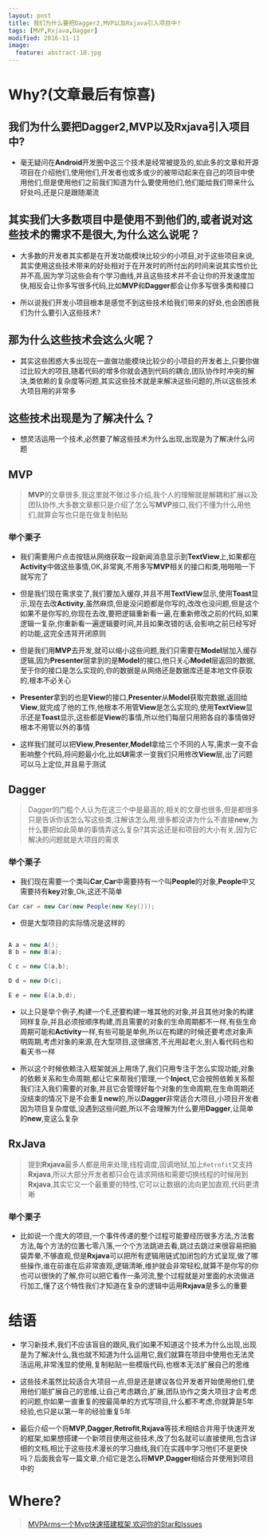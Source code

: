 ```yaml
---
layout: post
title: 我们为什么要把Dagger2,MVP以及Rxjava引入项目中?
tags: [MVP,Rxjava,Dagger]
modified: 2016-11-11
image:
  feature: abstract-10.jpg
---
```


# Why?(文章最后有惊喜)

## 我们为什么要把Dagger2,MVP以及Rxjava引入项目中?

* 毫无疑问在**Android**开发圈中这三个技术是经常被提及的,如此多的文章和开源项目在介绍他们,使用他们,开发者也或多或少的被带动起来在自己的项目中使用他们,但是使用他们之前我们知道为什么要使用他们,他们能给我们带来什么好处吗,还是只是跟随潮流

## 其实我们大多数项目中是使用不到他们的,或者说对这些技术的需求不是很大,为什么这么说呢？

* 大多数的开发者其实都是在开发功能模块比较少的小项目,对于这些项目来说,其实使用这些技术带来的好处相对于在开发时的所付出的时间来说其实性价比并不高,因为学习这些会有个学习曲线,并且这些技术并不会让你的开发速度加快,相反会让你多写很多代码,比如**MVP**和**Dagger**都会让你多写很多类和接口

* 所以说我们开发小项目根本是感觉不到这些技术给我们带来的好处,也会困惑我们为什么要引入这些技术?

## 那为什么这些技术会这么火呢？

* 其实这些困惑大多出现在一直做功能模块比较少的小项目的开发者上,只要你做过比较大的项目,随着代码的增多你就会遇到代码的耦合,团队协作时冲突的解决,类依赖的复杂度等问题,其实这些技术就是来解决这些问题的,所以这些技术大项目用的非常多

## 这些技术出现是为了解决什么？

* 想灵活运用一个技术,必然要了解这些技术为什么出现,出现是为了解决什么问题

## MVP

> **MVP**的文章很多,我这里就不做过多介绍,我个人的理解就是解耦和扩展以及团队协作,大多数文章都只是介绍了怎么写**MVP**接口,我们不懂为什么用他们,就算会写也只是在做复制粘贴

### 举个栗子
* 我们需要用户点击按钮从网络获取一段新闻消息显示到**TextView**上,如果都在**Activity**中做这些事情,OK,非常爽,不用多写**MVP**相关的接口和类,啪啪啪一下就写完了

* 但是我们现在需求变了,我们要加入缓存,并且不用**TextView**显示,使用**Toast**显示,现在去改**Activity**,虽然麻烦,但是没问题都是你写的,改改也没问题,但是这个如果不是你写的,你现在去改,要把逻辑重新看一遍,在重新修改之前的代码,如果逻辑一复杂,你重新看一遍逻辑要时间,并且如果改错的话,会影响之前已经写好的功能,这完全违背开闭原则

* 但是我们用**MVP**去开发,就可以缩小这些问题,我们只需要在**Model**层加入缓存逻辑,因为**Presenter**层拿到的是**Model**的接口,他只关心**Model**层返回的数据,至于你的接口是怎么实现的,你的数据是从网络还是数据库还是本地文件获取的,根本不必关心

* **Presenter**拿到的也是**View**的接口,**Presenter**从**Model**获取完数据,返回给**View**,就完成了他的工作,他根本不用管**View**是怎么实现的,使用**TextView**显示还是**Toast**显示,这些都是**View**的事情,所以他们每层只用把各自的事情做好根本不用管以外的事情

* 这样我们就可以把**View**,**Presenter**,**Model**拿给三个不同的人写,需求一变不会影响整个代码,将问题最小化,比如**UI**需求一变我们只用修改**View**层,出了问题可以马上定位,并且易于测试

## Dagger

> Dagger的门槛个人认为在这三个中是最高的,相关的文章也很多,但是都很多只是告诉你该怎么写这些类,注解该怎么用,很多都没讲为什么不直接**new**,为什么要把如此简单的事情弄这么复杂?其实这还是和项目的大小有关,因为它解决的问题就是大项目的需求

### 举个栗子

* 我们现在需要一个类叫**Car**,**Car**中需要持有一个叫**People**的对象,**People**中又需要持有**key**对象,Ok,这还不简单

``` java
Car car = new Car(new People(new Key()));

```
* 但是大型项目的实际情况是这样的


``` java

A a = new A();
B b = new B(a);

C c = new C(a,b);

D d = new D(c);

E e = new E(a,b,d);

```

* 以上只是举个例子,构建一个E,还要构建一堆其他的对象,并且其他对象的构建同样复杂,并且必须按顺序构建,而且需要的对象的生命周期都不一样,有些生命周期可能和**Activity**一样,有些可能是单例,所以在构建的时候还要考虑对象声明周期,考虑对象的来源,在大型项目,这很痛苦,不光用起老火,别人看代码也和看天书一样

* 所以这个时候依赖注入框架就派上用场了,我们只用专注于怎么实现功能,对象的依赖关系和生命周期,都让它来帮我们管理,一个**Inject**,它会按照依赖关系帮我们注入我们需要的对象,并且它会管理好每个对象的生命周期,在生命周期还没结束的情况下是不会重复**new**的,所以**Dagger**非常适合大项目,小项目开发者因为项目复杂度低,没遇到这些问题,所以不会理解为什么要用**Dagger**,让简单的**new**,变这么复杂


## RxJava

> 提到**Rxjava**最多人都是用来处理,线程调度,回调地狱,加上`Retrofit`又支持**Rxjava**,所以大部分开发者都只会在请求网络和需要切换线程的时候用到**Rxjava**,其实它又一个最重要的特性,它可以让数据的流向更加直观,代码更清晰

### 举个栗子

* 比如说一个庞大的项目,一个事件传递的整个过程可能要经历很多方法,方法套方法,每个方法的位置七零八落,一个个方法跳进去看,跳过去跳过来很容易把脑袋弄晕,不够直观,但是**Rxjava**可以把所有逻辑用链式加闭包的方式呈现,做了哪些操作,谁在前谁在后非常直观,逻辑清晰,维护就会非常轻松,就算不是你写的你也可以很快的了解,你可以把它看作一条河流,整个过程就是对里面的水流做进行加工,懂了这个特性我们才知道在复杂的逻辑中运用**Rxjava**是多么的重要


# 结语

* 学习新技术,我们不应该盲目的跟风,我们如果不知道这个技术为什么出现,出现是为了解决什么,我也就不知道为什么运用它,我们就算在项目中使用也无法灵活运用,非常浅显的使用,复制粘贴一些模版代码,也根本无法扩展自己的思维

* 这些技术虽然比较适合大项目一点,但是还是建议各位开发者开始使用他们,使用他们能扩展自己的思维,让自己考虑耦合,扩展,团队协作之类大项目才会考虑的问题,你如果一直重复的按最简单的方式写项目,什么都不考虑,你就算是5年经验,也只是以第一年的经验重复5年

* 最后介绍一个将**MVP**,**Dagger**,**Retrofit**,**Rxjava**等技术相结合并用于快速开发的框架,如果想搭建一个新项目使用这些技术,改了包名就可以直接使用,包含详细的文档,相比于这些技术漫长的学习曲线,我们在实践中学习他们不是更快吗？后面我会写一篇文章,介绍它是怎么将**MVP**,**Dagger**相结合并使用到项目中的

# Where?

> [MVPArms一个Mvp快速搭建框架,欢迎你的Star和Issues](https://github.com/JessYanCoding/MVPArms)

